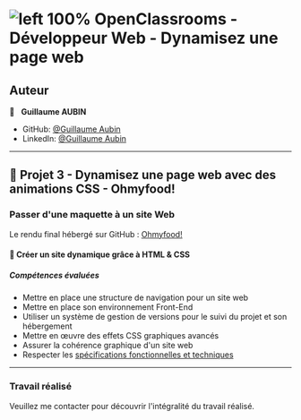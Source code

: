 # ![left 100%](https://github.com/thierry-laval/archives/blob/master/images/Logo_OpenClassrooms.png?raw=true) OpenClassrooms - Développeur Web - Dynamisez une page web

## Auteur

👤 &nbsp; **Guillaume AUBIN**

* GitHub: [@Guillaume Aubin](https://github.com/GuillaumeAubin?tab=repositories "Cliquez pour voir mes projets")
* LinkedIn: [@Guillaume Aubin](https://www.linkedin.com/in/aubinguillaume/ "Visitez mon profil LinkedIn")

***
## 📎 Projet 3 - Dynamisez une page web avec des animations CSS - Ohmyfood!

### Passer d'une maquette à un site Web

Le rendu final hébergé sur GitHub : [Ohmyfood!](https://guillaumeaubin.github.io/ohmyfood_Dynamiser_animations_CSS/)

#### 🔨 Créer un site dynamique grâce à HTML & CSS

##### Compétences évaluées

* Mettre en place une structure de navigation pour un site web
* Mettre en place son environnement Front-End
* Utiliser un système de gestion de versions pour le suivi du projet et son hébergement
* Mettre en œuvre des effets CSS graphiques avancés
* Assurer la cohérence graphique d'un site web
* Respecter les [spécifications fonctionnelles et techniques](https://s3.eu-west-1.amazonaws.com/course.oc-static.com/projects/Front-End+V2/P3+CSS+animations/DW+P3+-+Brief+creatif+-+Ohmyfood!.pdf "voir les spécifications")

***

### Travail réalisé

Veuillez me contacter pour découvrir l'intégralité du travail réalisé.
